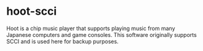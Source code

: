 # hoot-scci
 Hoot is a chip music player that supports playing music from many Japanese computers and game consoles. This software originally supports SCCI and is used here for backup purposes.

